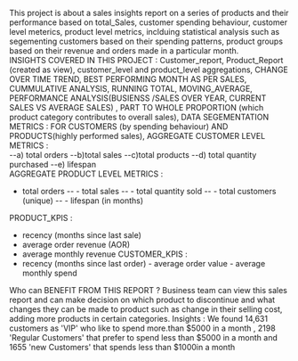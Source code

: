 This project is about a sales insights  report on a series of products and their performance based on total_Sales, customer spending behaviour, customer level meterics, product level metrics, inclduing statistical analysis such as segementing customers based on their spending patterns, product groups based on their revenue and orders made in a particular month.  
INSIGHTS COVERED IN THIS PROJECT : Customer_report, Product_Report (created as view),  customer_level and product_level aggregations, CHANGE OVER TIME TREND, BEST PERFORMING MONTH AS PER SALES, CUMMULATIVE ANALYSIS, RUNNING TOTAL, MOVING_AVERAGE, PERFORMANCE ANALYSIS(BUSIENSS /SALES OVER YEAR, CURRENT SALES VS AVERAGE SALES) , PART TO WHOLE PROPORTION (which product category contributes to overall sales), 
DATA SEGEMENTATION METRICS :  FOR CUSTOMERS (by spending behaviour) AND PRODUCTS(highly performed sales), 
AGGREGATE CUSTOMER LEVEL METRICS :  
  --a) total orders 
  --b)total sales
  --c)total products
  --d) total quantity purchased 
  --e) lifespan   
  AGGREGATE PRODUCT LEVEL METRICS : 
  - total orders
    --   - total sales
    --   - total quantity sold
    --   - total customers (unique)
    --   - lifespan (in months)

PRODUCT_KPIS : 
- recency (months since last sale)
- average order revenue (AOR)
 - average monthly revenue
CUSTOMER_KPIS :
- recency (months since last order)
		- average order value
		- average monthly spend

Who can BENEFIT FROM THIS REPORT ? 
Business team can view this sales report and can make decision on which product to discontinue and what changes they can be made to product such as change in their selling cost, 
adding more products in certain categories. 
Insights : We found 14,631 customers as 'VIP' who like to spend more.than $5000 in a month , 2198 'Regular Customers' that prefer to spend less than $5000 in a month and 1655 'new Customers' that spends less than $1000in a month 
